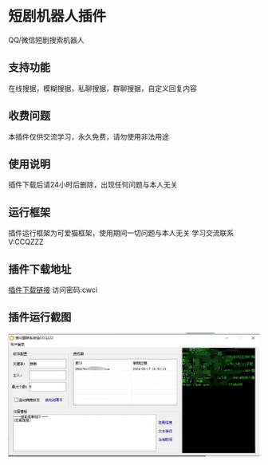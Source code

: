 # 短剧机器人插件
QQ/微信短剧搜索机器人
## 支持功能
在线搜据，模糊搜据，私聊搜据，群聊搜据，自定义回复内容
## 收费问题
本插件仅供交流学习，永久免费，请勿使用非法用途
## 使用说明
插件下载后请24小时后删除，出现任何问题与本人无关
## 运行框架
插件运行框架为可爱猫框架，使用期间一切问题与本人无关
学习交流联系V:CCQZZZ
## 插件下载地址

[插件下载链接](https://pan.xunlei.com/s/VNsm1qe_P9dWgr2owSrnySsAA1?pwd=cwci#)
访问密码:cwci

## 插件运行截图
![软件界面截图](1710237811822.png)

